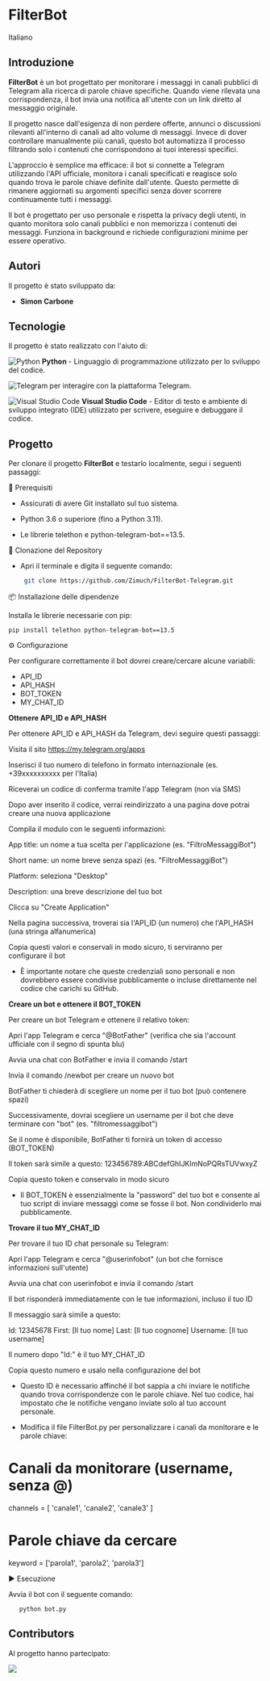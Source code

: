 # FilterBot
Italiano

## Introduzione
**FilterBot** è un bot progettato per monitorare i messaggi in canali pubblici di Telegram alla ricerca di parole chiave specifiche. Quando viene rilevata una corrispondenza, il bot invia una notifica all'utente con un link diretto al messaggio originale.

Il progetto nasce dall'esigenza di non perdere offerte, annunci o discussioni rilevanti all'interno di canali ad alto volume di messaggi. Invece di dover controllare manualmente più canali, questo bot automatizza il processo filtrando solo i contenuti che corrispondono ai tuoi interessi specifici.

L'approccio è semplice ma efficace: il bot si connette a Telegram utilizzando l'API ufficiale, monitora i canali specificati e reagisce solo quando trova le parole chiave definite dall'utente. Questo permette di rimanere aggiornati su argomenti specifici senza dover scorrere continuamente tutti i messaggi.

Il bot è progettato per uso personale e rispetta la privacy degli utenti, in quanto monitora solo canali pubblici e non memorizza i contenuti dei messaggi. Funziona in background e richiede configurazioni minime per essere operativo.

## Autori
Il progetto è stato sviluppato da:

- **Simon Carbone**

## Tecnologie
Il progetto è stato realizzato con l'aiuto di:

![Python](https://img.icons8.com/color/48/000000/python.png) **Python** - Linguaggio di programmazione utilizzato per lo sviluppo del codice.

![Telegram](https://img.icons8.com/color/48/telegram-app--v5.png) per interagire con la piattaforma Telegram.

![Visual Studio Code](https://img.icons8.com/?size=48&id=9OGIyU8hrxW5&format=png&color=000000) **Visual Studio Code** - Editor di testo e ambiente di sviluppo integrato (IDE) utilizzato per scrivere, eseguire e debuggare il codice.

## Progetto

Per clonare il progetto **FilterBot** e testarlo localmente, segui i seguenti passaggi:

📌 Prerequisiti

- Assicurati di avere Git installato sul tuo sistema.

- Python 3.6 o superiore (fino a Python 3.11).

- Le librerie telethon e python-telegram-bot==13.5.

🔹 Clonazione del Repository

- Apri il terminale e digita il seguente comando:

  ```bash
   git clone https://github.com/Zimuch/FilterBot-Telegram.git

📦 Installazione delle dipendenze

Installa le librerie necessarie con pip:

    pip install telethon python-telegram-bot==13.5

⚙️ Configurazione

Per configurare correttamente il bot dovrei creare/cercare alcune variabili:

- API_ID
- API_HASH
- BOT_TOKEN
- MY_CHAT_ID

**Ottenere API_ID e API_HASH**

Per ottenere API_ID e API_HASH da Telegram, devi seguire questi passaggi:

Visita il sito https://my.telegram.org/apps

Inserisci il tuo numero di telefono in formato internazionale (es. +39xxxxxxxxxx per l'Italia)

Riceverai un codice di conferma tramite l'app Telegram (non via SMS)

Dopo aver inserito il codice, verrai reindirizzato a una pagina dove potrai creare una nuova applicazione

Compila il modulo con le seguenti informazioni:

App title: un nome a tua scelta per l'applicazione (es. "FiltroMessaggiBot")

Short name: un nome breve senza spazi (es. "FiltroMessaggiBot")

Platform: seleziona "Desktop"

Description: una breve descrizione del tuo bot

Clicca su "Create Application"

Nella pagina successiva, troverai sia l'API_ID (un numero) che l'API_HASH (una stringa alfanumerica)

Copia questi valori e conservali in modo sicuro, ti serviranno per configurare il bot

- È importante notare che queste credenziali sono personali e non dovrebbero essere condivise pubblicamente o incluse direttamente nel codice che carichi su GitHub.

**Creare un bot e ottenere il BOT_TOKEN**

Per creare un bot Telegram e ottenere il relativo token:

Apri l'app Telegram e cerca "@BotFather" (verifica che sia l'account ufficiale con il segno di spunta blu)

Avvia una chat con BotFather e invia il comando /start

Invia il comando /newbot per creare un nuovo bot

BotFather ti chiederà di scegliere un nome per il tuo bot (può contenere spazi)

Successivamente, dovrai scegliere un username per il bot che deve terminare con "bot" (es. "filtromessaggibot")

Se il nome è disponibile, BotFather ti fornirà un token di accesso (BOT_TOKEN)

Il token sarà simile a questo: 123456789:ABCdefGhIJKlmNoPQRsTUVwxyZ

Copia questo token e conservalo in modo sicuro

- Il BOT_TOKEN è essenzialmente la "password" del tuo bot e consente al tuo script di inviare messaggi come se fosse il bot. Non condividerlo mai pubblicamente.

**Trovare il tuo MY_CHAT_ID**

Per trovare il tuo ID chat personale su Telegram:

Apri l'app Telegram e cerca "@userinfobot" (un bot che fornisce informazioni sull'utente)

Avvia una chat con userinfobot e invia il comando /start

Il bot risponderà immediatamente con le tue informazioni, incluso il tuo ID

Il messaggio sarà simile a questo:


Id: 12345678
First: [Il tuo nome]
Last: [Il tuo cognome]
Username: [Il tuo username]

Il numero dopo "Id:" è il tuo MY_CHAT_ID

Copia questo numero e usalo nella configurazione del bot

- Questo ID è necessario affinché il bot sappia a chi inviare le notifiche quando trova corrispondenze con le parole chiave. Nel tuo codice, hai impostato che le notifiche vengano inviate solo al tuo account personale.

- Modifica il file FilterBot.py per personalizzare i canali da monitorare e le parole chiave:


# Canali da monitorare (username, senza @)
channels = [
    'canale1', 'canale2', 'canale3'
]

# Parole chiave da cercare
keyword = ['parola1', 'parola2', 'parola3']

▶️ Esecuzione

Avvia il bot con il seguente comando:

       python bot.py
       
## Contributors
Al progetto hanno partecipato:

<a href="https://github.com/Zimuch/FilterBot-Telegram/graphs/contributors">
<img src="https://contrib.rocks/image?repo=Zimuch/FilterBot-Telegram" />

</a>
